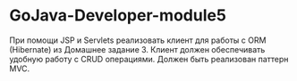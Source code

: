 # GoJava-Developer-module5

При помощи JSP и Servlets реализовать клиент для работы с ORM (Hibernate) из Домашнее задание 3. 
Клиент должен обеспечивать удобную работу с CRUD операциями.
Должен быть реализован паттерн MVC.